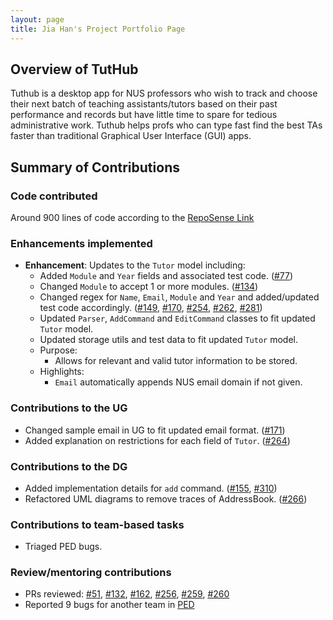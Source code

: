 ```yaml
---
layout: page
title: Jia Han's Project Portfolio Page
---
```


## Overview of TutHub
Tuthub is a desktop app for NUS professors who wish to track and choose their next batch of teaching assistants/tutors based on their past performance and records but have little time to spare for tedious administrative work. Tuthub helps profs who can type fast find the best TAs faster than traditional Graphical User Interface (GUI) apps.

## Summary of Contributions

### Code contributed
Around 900 lines of code according to the [RepoSense Link](https://nus-cs2103-ay2223s1.github.io/tp-dashboard/?search=jia-han&breakdown=true)

### Enhancements implemented

- **Enhancement**: Updates to the `Tutor` model including:
  - Added `Module` and `Year` fields and associated test code. ([#77](https://github.com/AY2223S1-CS2103T-T15-3/tp/pull/77))
  - Changed `Module` to accept 1 or more modules. ([#134](https://github.com/AY2223S1-CS2103T-T15-3/tp/pull/134))
  - Changed regex for `Name`, `Email`, `Module` and `Year` and added/updated test code accordingly. ([#149](https://github.com/AY2223S1-CS2103T-T15-3/tp/pull/149), [#170](https://github.com/AY2223S1-CS2103T-T15-3/tp/pull/170), [#254](https://github.com/AY2223S1-CS2103T-T15-3/tp/pull/254), [#262](https://github.com/AY2223S1-CS2103T-T15-3/tp/pull/262), [#281](https://github.com/AY2223S1-CS2103T-T15-3/tp/pull/281))
  - Updated `Parser`, `AddCommand` and `EditCommand` classes to fit updated `Tutor` model.
  - Updated storage utils and test data to fit updated `Tutor` model.
  - Purpose:
    - Allows for relevant and valid tutor information to be stored.
  - Highlights:
    - `Email` automatically appends NUS email domain if not given.


### Contributions to the UG

- Changed sample email in UG to fit updated email format. ([#171](https://github.com/AY2223S1-CS2103T-T15-3/tp/pull/171))
- Added explanation on restrictions for each field of `Tutor`. ([#264](https://github.com/AY2223S1-CS2103T-T15-3/tp/pull/264))

### Contributions to the DG

- Added implementation details for `add` command. ([#155](https://github.com/AY2223S1-CS2103T-T15-3/tp/pull/155), [#310](https://github.com/AY2223S1-CS2103T-T15-3/tp/pull/310))
- Refactored UML diagrams to remove traces of AddressBook. ([#266](https://github.com/AY2223S1-CS2103T-T15-3/tp/pull/266))

### Contributions to team-based tasks

- Triaged PED bugs.

### Review/mentoring contributions
- PRs reviewed: [#51](https://github.com/AY2223S1-CS2103T-T15-3/tp/pull/51), [#132](https://github.com/AY2223S1-CS2103T-T15-3/tp/pull/132), [#162](https://github.com/AY2223S1-CS2103T-T15-3/tp/pull/162), [#256](https://github.com/AY2223S1-CS2103T-T15-3/tp/pull/256), [#259](https://github.com/AY2223S1-CS2103T-T15-3/tp/pull/259), [#260](https://github.com/AY2223S1-CS2103T-T15-3/tp/pull/260)
- Reported 9 bugs for another team in [PED](https://github.com/jia-han/ped)
